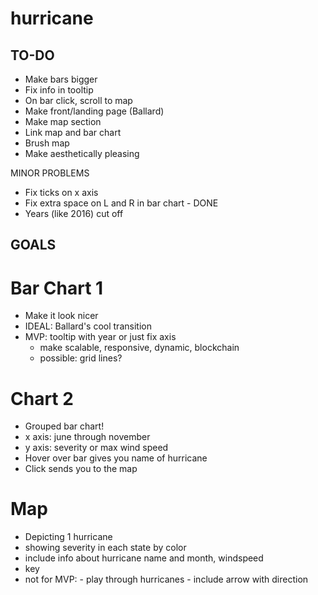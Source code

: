 # hurricane

## TO-DO

- Make bars bigger
- Fix info in tooltip 
- On bar click, scroll to map
- Make front/landing page (Ballard)
- Make map section
- Link map and bar chart
- Brush map
- Make aesthetically pleasing


MINOR PROBLEMS
- Fix ticks on x axis
- Fix extra space on L and R in bar chart - DONE 
- Years (like 2016) cut off




## GOALS

# Bar Chart 1
- Make it look nicer
- IDEAL: Ballard's cool transition
- MVP: tooltip with year or just fix axis
    - make scalable, responsive, dynamic, blockchain
    - possible: grid lines?


# Chart 2 
- Grouped bar chart!
- x axis: june through november
- y axis: severity or max wind speed
- Hover over bar gives you name of hurricane
- Click sends you to the map

# Map
- Depicting 1 hurricane
- showing severity in each state by color
- include info about hurricane name and month, windspeed
- key
- not for MVP:
        - play through hurricanes
        - include arrow with direction
